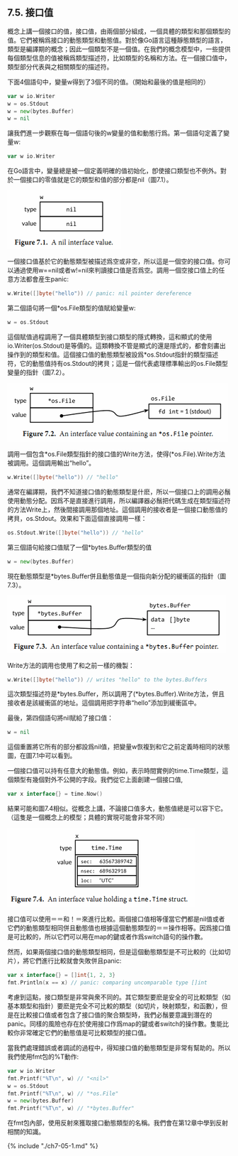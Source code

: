 ## 7.5.  接口值
概念上講一個接口的值，接口值，由兩個部分組成，一個具體的類型和那個類型的值。它們被稱爲接口的動態類型和動態值。對於像Go語言這種靜態類型的語言，類型是編譯期的概念；因此一個類型不是一個值。在我們的概念模型中，一些提供每個類型信息的值被稱爲類型描述符，比如類型的名稱和方法。在一個接口值中，類型部分代表與之相關類型的描述符。

下面4個語句中，變量w得到了3個不同的值。（開始和最後的值是相同的）

```go
var w io.Writer
w = os.Stdout
w = new(bytes.Buffer)
w = nil
```

讓我們進一步觀察在每一個語句後的w變量的值和動態行爲。第一個語句定義了變量w:

```go
var w io.Writer
```

在Go語言中，變量總是被一個定義明確的值初始化，卽使接口類型也不例外。對於一個接口的零值就是它的類型和值的部分都是nil（圖7.1）。

![](../images/ch7-01.png)

一個接口值基於它的動態類型被描述爲空或非空，所以這是一個空的接口值。你可以通過使用w==nil或者w!=nil來判讀接口值是否爲空。調用一個空接口值上的任意方法都會産生panic:

```go
w.Write([]byte("hello")) // panic: nil pointer dereference
```

第二個語句將一個*os.File類型的值賦給變量w:

```go
w = os.Stdout
```

這個賦值過程調用了一個具體類型到接口類型的隱式轉換，這和顯式的使用io.Writer(os.Stdout)是等價的。這類轉換不管是顯式的還是隱式的，都會刻畵出操作到的類型和值。這個接口值的動態類型被設爲*os.Stdout指針的類型描述符，它的動態值持有os.Stdout的拷貝；這是一個代表處理標準輸出的os.File類型變量的指針（圖7.2）。

![](../images/ch7-02.png)

調用一個包含\*os.File類型指針的接口值的Write方法，使得(\*os.File).Write方法被調用。這個調用輸出“hello”。

```go
w.Write([]byte("hello")) // "hello"
```

通常在編譯期，我們不知道接口值的動態類型是什麽，所以一個接口上的調用必鬚使用動態分配。因爲不是直接進行調用，所以編譯器必鬚把代碼生成在類型描述符的方法Write上，然後間接調用那個地址。這個調用的接收者是一個接口動態值的拷貝，os.Stdout。效果和下面這個直接調用一樣：

```go
os.Stdout.Write([]byte("hello")) // "hello"
```

第三個語句給接口值賦了一個*bytes.Buffer類型的值

```go
w = new(bytes.Buffer)
```

現在動態類型是*bytes.Buffer併且動態值是一個指向新分配的緩衝區的指針（圖7.3）。

![](../images/ch7-03.png)

Write方法的調用也使用了和之前一樣的機製：

```go
w.Write([]byte("hello")) // writes "hello" to the bytes.Buffers
```

這次類型描述符是\*bytes.Buffer，所以調用了(\*bytes.Buffer).Write方法，併且接收者是該緩衝區的地址。這個調用把字符串“hello”添加到緩衝區中。

最後，第四個語句將nil賦給了接口值：

```go
w = nil
```

這個重置將它所有的部分都設爲nil值，把變量w恢複到和它之前定義時相同的狀態圖，在圖7.1中可以看到。

一個接口值可以持有任意大的動態值。例如，表示時間實例的time.Time類型，這個類型有幾個對外不公開的字段。我們從它上面創建一個接口值,

```go
var x interface{} = time.Now()
```

結果可能和圖7.4相似。從概念上講，不論接口值多大，動態值總是可以容下它。（這隻是一個概念上的模型；具體的實現可能會非常不同）

![](../images/ch7-04.png)

接口值可以使用＝＝和！＝來進行比較。兩個接口值相等僅當它們都是nil值或者它們的動態類型相同併且動態值也根據這個動態類型的＝＝操作相等。因爲接口值是可比較的，所以它們可以用在map的鍵或者作爲switch語句的操作數。

然而，如果兩個接口值的動態類型相同，但是這個動態類型是不可比較的（比如切片），將它們進行比較就會失敗併且panic:

```go
var x interface{} = []int{1, 2, 3}
fmt.Println(x == x) // panic: comparing uncomparable type []int
```

考慮到這點，接口類型是非常與衆不同的。其它類型要麽是安全的可比較類型（如基本類型和指針）要麽是完全不可比較的類型（如切片，映射類型，和函數），但是在比較接口值或者包含了接口值的聚合類型時，我們必鬚要意識到潛在的panic。同樣的風險也存在於使用接口作爲map的鍵或者switch的操作數。隻能比較你非常確定它們的動態值是可比較類型的接口值。

當我們處理錯誤或者調試的過程中，得知接口值的動態類型是非常有幫助的。所以我們使用fmt包的%T動作:

```go
var w io.Writer
fmt.Printf("%T\n", w) // "<nil>"
w = os.Stdout
fmt.Printf("%T\n", w) // "*os.File"
w = new(bytes.Buffer)
fmt.Printf("%T\n", w) // "*bytes.Buffer"
```

在fmt包內部，使用反射來獲取接口動態類型的名稱。我們會在第12章中學到反射相關的知識。

{% include "./ch7-05-1.md" %}
